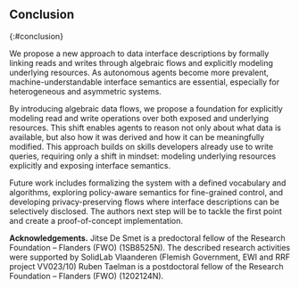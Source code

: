 ## Conclusion
{:#conclusion}

We propose a new approach to data interface descriptions by formally linking reads and writes through algebraic flows and explicitly modeling underlying resources.
As autonomous agents become more prevalent, machine-understandable interface semantics are essential,
especially for heterogeneous and asymmetric systems.

By introducing algebraic data flows, we propose a foundation for explicitly modeling read and write operations over both exposed and underlying resources.
This shift enables agents to reason not only about what data is available,
but also how it was derived and how it can be meaningfully modified.
This approach builds on skills developers already use to write queries,
requiring only a shift in mindset: modeling underlying resources explicitly and exposing interface semantics.

Future work includes formalizing the system with a defined vocabulary and algorithms,
exploring policy-aware semantics for fine-grained control, and developing privacy-preserving flows where interface descriptions can be selectively disclosed.
The authors next step will be to tackle the first point and create a proof-of-concept implementation.


**Acknowledgements.** Jitse De Smet is a predoctoral fellow of the Research Foundation – Flanders (FWO) (1SB8525N).
The described research activities were supported by SolidLab Vlaanderen (Flemish Government, EWI and RRF project VV023/10)
Ruben Taelman is a postdoctoral fellow of the Research Foundation – Flanders (FWO) (1202124N).
